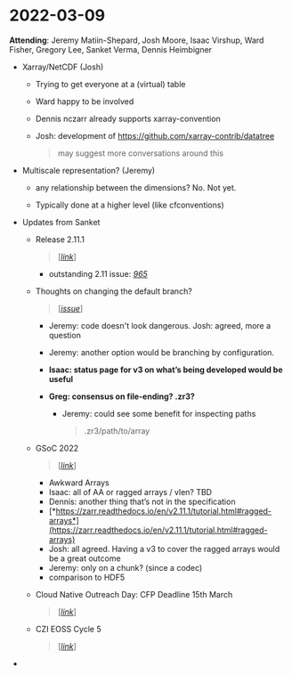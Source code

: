 # 2022-03-09

**Attending**: Jeremy Matiin-Shepard, Josh Moore, Isaac Virshup, Ward
Fisher, Gregory Lee, Sanket Verma, Dennis Heimbigner

-   Xarray/NetCDF (Josh)

    -   Trying to get everyone at a (virtual) table

    -   Ward happy to be involved

    -   Dennis nczarr already supports xarray-convention

    -   Josh: development of https://github.com/xarray-contrib/datatree
        > may suggest more conversations around this

-   Multiscale representation? (Jeremy)

    -   any relationship between the dimensions? No. Not yet.

    -   Typically done at a higher level (like cfconventions)

-   Updates from Sanket

    -   Release 2.11.1
        > \[[*link*](https://zarr.readthedocs.io/en/stable/release.html#release-2-11-1)\]

        -   outstanding 2.11 issue:
            [*965*](https://github.com/zarr-developers/zarr-python/issues/965)

    -   Thoughts on changing the default branch?
        > \[[*issue*](https://github.com/zarr-developers/governance/issues/15)\]

        -   Jeremy: code doesn't look dangerous. Josh: agreed, more a
            question

        -   Jeremy: another option would be branching by configuration.

        -   **Isaac: status page for v3 on what’s being developed would
            be useful**

        -   **Greg: consensus on file-ending? .zr3?**

            -   Jeremy: could see some benefit for inspecting paths
                > .zr3/path/to/array

    -   GSoC 2022
        > \[[*link*](https://github.com/zarr-developers/gsoc/blob/main/2022/ideas-list.md)\]

        -   Awkward Arrays
        -   Isaac: all of AA or ragged arrays / vlen? TBD
        -   Dennis: another thing that’s not in the specification
        -   [*https://zarr.readthedocs.io/en/v2.11.1/tutorial.html#ragged-arrays*](https://zarr.readthedocs.io/en/v2.11.1/tutorial.html#ragged-arrays)
        -   Josh: all agreed. Having a v3 to cover the ragged arrays
            would be a great outcome
        -   Jeremy: only on a chunk? (since a codec)
        -   comparison to HDF5

    -   Cloud Native Outreach Day: CFP Deadline 15th March
        > \[[*link*](https://docs.google.com/forms/d/e/1FAIpQLSe2iKvsMm8vYDso2L1IDQki4xIAdKyB8nUbqz8Kz95oCFkokQ/viewform)\]

    -   CZI EOSS Cycle 5
        > \[[*link*](https://chanzuckerberg.com/rfa/essential-open-source-software-for-science/)\]

-   

